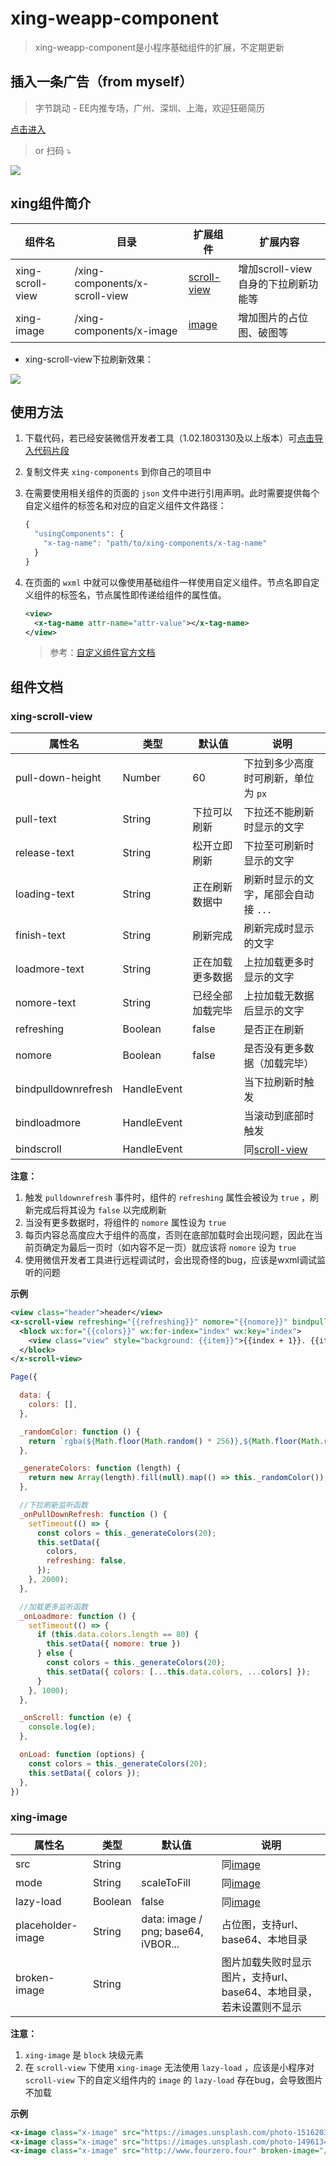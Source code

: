# xing-weapp-component

> xing-weapp-component是小程序基础组件的扩展，不定期更新

## 插入一条广告（from myself）

> 字节跳动 - EE内推专场，广州、深圳、上海，欢迎狂砸简历

[点击进入](https://ee.bytedance.net/hr/?token=WhRHwXnpGstKDVSZk7XIyg==)

> or 扫码 ⤵️

![](http://sf6-ttcdn-tos.pstatp.com/obj/developer-baas/baas/tt38956bv3v5xslr15/2cabf7f7e9add7ea_1552469552786.png)

## xing组件简介

|组件名|目录|扩展组件|扩展内容|
|---|---|---|---|
|xing-scroll-view|/xing-components/x-scroll-view|[scroll-view](https://mp.weixin.qq.com/debug/wxadoc/dev/component/scroll-view.html)|增加scroll-view自身的下拉刷新功能等|
|xing-image|/xing-components/x-image|[image](https://mp.weixin.qq.com/debug/wxadoc/dev/component/image.html)|增加图片的占位图、破图等|

- xing-scroll-view下拉刷新效果：

![](http://lc-umun50np.cn-n1.lcfile.com/6515e054ab5cc9a533fa.gif)

## 使用方法

1. 下载代码，若已经安装微信开发者工具（1.02.1803130及以上版本）可[点击导入代码片段](http://lc-umun50np.cn-n1.lcfile.com/a402f35e1b50bd8567c6.html)

1. 复制文件夹 `xing-components` 到你自己的项目中

1. 在需要使用相关组件的页面的 `json` 文件中进行引用声明。此时需要提供每个自定义组件的标签名和对应的自定义组件文件路径：

    ```javascript
    {
      "usingComponents": {
        "x-tag-name": "path/to/xing-components/x-tag-name"
      }
    }
    ```

1. 在页面的 `wxml` 中就可以像使用基础组件一样使用自定义组件。节点名即自定义组件的标签名，节点属性即传递给组件的属性值。

    ```xml
    <view>
      <x-tag-name attr-name="attr-value"></x-tag-name>
    </view>
    ```

    > 参考：[自定义组件官方文档](https://mp.weixin.qq.com/debug/wxadoc/dev/framework/custom-component/)

## 组件文档

### xing-scroll-view

|属性名|类型|默认值|说明|
|---|---|---|---|
|pull-down-height|Number|60|下拉到多少高度时可刷新，单位为 `px` |
|pull-text|String|下拉可以刷新|下拉还不能刷新时显示的文字|
|release-text|String|松开立即刷新|下拉至可刷新时显示的文字|
|loading-text|String|正在刷新数据中|刷新时显示的文字，尾部会自动接 `...` |
|finish-text|String|刷新完成|刷新完成时显示的文字|
|loadmore-text|String|正在加载更多数据|上拉加载更多时显示的文字|
|nomore-text|String|已经全部加载完毕|上拉加载无数据后显示的文字|
|refreshing|Boolean|false|是否正在刷新|
|nomore|Boolean|false|是否没有更多数据（加载完毕）|
|bindpulldownrefresh|HandleEvent||当下拉刷新时触发|
|bindloadmore|HandleEvent||当滚动到底部时触发|
|bindscroll|HandleEvent||同[scroll-view](https://mp.weixin.qq.com/debug/wxadoc/dev/component/scroll-view.html)|

**注意：**

1. 触发 `pulldownrefresh` 事件时，组件的 `refreshing` 属性会被设为 `true` ，刷新完成后将其设为 `false` 以完成刷新
1. 当没有更多数据时，将组件的 `nomore` 属性设为 `true`
1. 每页内容总高度应大于组件的高度，否则在底部加载时会出现问题，因此在当前页确定为最后一页时（如内容不足一页）就应该将 `nomore` 设为 `true`
1. 使用微信开发者工具进行远程调试时，会出现奇怪的bug，应该是wxml调试监听的问题

**示例**

```xml
<view class="header">header</view>
<x-scroll-view refreshing="{{refreshing}}" nomore="{{nomore}}" bindpulldownrefresh="_onPullDownRefresh" bindloadmore="_onLoadmore" bindscroll="_onScroll">
  <block wx:for="{{colors}}" wx:for-index="index" wx:key="index">
    <view class="view" style="background: {{item}}">{{index + 1}}. {{item}}</view>
  </block>
</x-scroll-view>
```

```javascript
Page({

  data: {
    colors: [],
  },

  _randomColor: function () {
    return `rgba(${Math.floor(Math.random() * 256)},${Math.floor(Math.random() * 256)},${Math.floor(Math.random() * 256)},${(Math.random() * 0.3 + 0.2).toFixed(1)})`;
  },

  _generateColors: function (length) {
    return new Array(length).fill(null).map(() => this._randomColor());
  },

  //下拉刷新监听函数
  _onPullDownRefresh: function () {
    setTimeout(() => {
      const colors = this._generateColors(20);
      this.setData({
        colors,
        refreshing: false,
      });
    }, 2000);
  },

  //加载更多监听函数
  _onLoadmore: function () {
    setTimeout(() => {
      if (this.data.colors.length == 80) {
        this.setData({ nomore: true })
      } else {
        const colors = this._generateColors(20);
        this.setData({ colors: [...this.data.colors, ...colors] });
      }
    }, 1000);
  },

  _onScroll: function (e) {
    console.log(e);
  },

  onLoad: function (options) {
    const colors = this._generateColors(20);
    this.setData({ colors });
  },
})
```

### xing-image

|属性名|类型|默认值|说明|
|---|---|---|---|
|src|String||同[image](https://mp.weixin.qq.com/debug/wxadoc/dev/component/image.html)|
|mode|String|scaleToFill|同[image](https://mp.weixin.qq.com/debug/wxadoc/dev/component/image.html)|
|lazy-load|Boolean|false|同[image](https://mp.weixin.qq.com/debug/wxadoc/dev/component/image.html)|
|placeholder-image|String|data: image / png; base64, iVBOR...|占位图，支持url、base64、本地目录|
|broken-image|String||图片加载失败时显示图片，支持url、base64、本地目录，若未设置则不显示|

**注意：**

1. `xing-image` 是 `block` 块级元素
1. 在 `scroll-view` 下使用 `xing-image` 无法使用 `lazy-load` ，应该是小程序对 `scroll-view` 下的自定义组件内的 `image` 的 `lazy-load` 存在bug，会导致图片不加载

**示例**

```xml
<x-image class="x-image" src="https://images.unsplash.com/photo-1516203294340-5ba5f612dc6a?ixlib=rb-0.3.5&ixid=eyJhcHBfaWQiOjEyMDd9&s=1b79294f231ab4799218e82818a07de1&auto=format&fit=crop&w=500&q=60"></x-image>
<x-image class="x-image" src="https://images.unsplash.com/photo-1496134732667-ae8d2853a045?ixlib=rb-0.3.5&ixid=eyJhcHBfaWQiOjEyMDd9&s=e4dd1c9106a69065ccfa21a36cfb53b1&auto=format&fit=crop&w=500&q=60" placeholder-image="/sources/placeholder.png"></x-image>
<x-image class="x-image" src="http://www.fourzero.four" broken-image="/sources/broken-image.png"></x-image>
```
